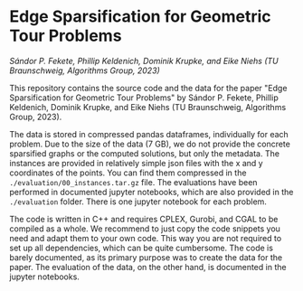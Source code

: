 # Edge Sparsification for Geometric Tour Problems

*Sándor P. Fekete, Phillip Keldenich, Dominik Krupke, and Eike Niehs (TU Braunschweig, Algorithms Group, 2023)*

This repository contains the source code and the data for the paper "Edge Sparsification for Geometric Tour Problems" by Sándor P. Fekete, Phillip Keldenich, Dominik Krupke, and Eike Niehs (TU Braunschweig, Algorithms Group, 2023).

The data is stored in compressed pandas dataframes, individually for each problem.
Due to the size of the data (7 GB), we do not provide the concrete sparsified graphs or the computed solutions, but only the metadata.
The instances are provided in relatively simple json files with the x and y coordinates of the points.
You can find them compressed in the `./evaluation/00_instances.tar.gz` file.
The evaluations have been performed in documented jupyter notebooks, which are also provided in the `./evaluation` folder.
There is one jupyter notebook for each problem.

The code is written in C++ and requires CPLEX, Gurobi, and CGAL to be compiled as a whole.
We recommend to just copy the code snippets you need and adapt them to your own code.
This way you are not required to set up all dependencies, which can be quite cumbersome.
The code is barely documented, as its primary purpose was to create the data for the paper.
The evaluation of the data, on the other hand, is documented in the jupyter notebooks.